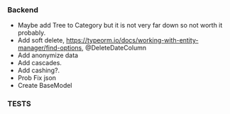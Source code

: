 ### Backend

- Maybe add Tree to Category but it is not very far down so not worth it probably.
- Add soft delete, https://typeorm.io/docs/working-with-entity-manager/find-options, @DeleteDateColumn
- Add anonymize data
- Add cascades.
- Add cashing?.
- Prob Fix json
- Create BaseModel

### TESTS
